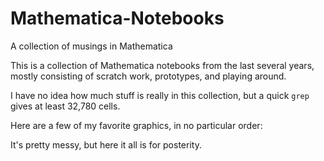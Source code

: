 # Mathematica-Notebooks
A collection of musings in Mathematica

This is a collection of Mathematica notebooks from the last several years, 
mostly consisting of scratch work, prototypes, and playing around.

I have no idea how much stuff is really in this collection, but a quick `grep` 
gives at least 32,780 cells.

Here are a few of my favorite graphics, in no particular order:



It's pretty messy, but here it all is for posterity.
